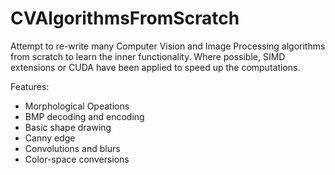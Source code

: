 # CVAlgorithmsFromScratch
Attempt to re-write many Computer Vision and Image Processing algorithms from scratch to learn the inner functionality. Where possible, SIMD extensions or CUDA have been applied to speed up the computations. 

Features:
- Morphological Opeations
- BMP decoding and encoding
- Basic shape drawing
- Canny edge
- Convolutions and blurs
- Color-space conversions

